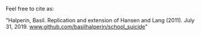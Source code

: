 Feel free to cite as:

"Halperin, Basil. Replication and extension of Hansen and Lang (2011). July 31, 2019. www.github.com/basilhalperin/school_suicide"